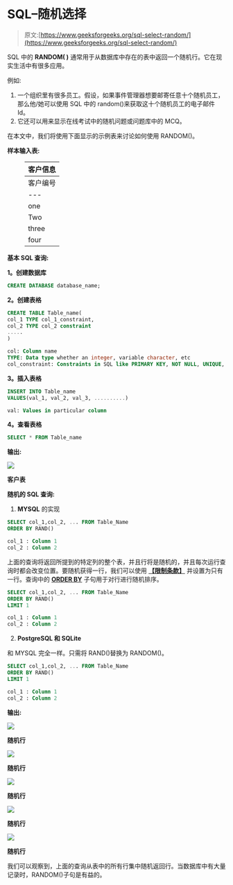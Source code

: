 # SQL–随机选择

> 原文:[https://www.geeksforgeeks.org/sql-select-random/](https://www.geeksforgeeks.org/sql-select-random/)

SQL 中的 **RANDOM( )** 通常用于从数据库中存在的表中返回一个随机行。它在现实生活中有很多应用。

例如:

1.  一个组织里有很多员工。假设，如果事件管理器想要邮寄任意十个随机员工，那么他/她可以使用 SQL 中的 random()来获取这十个随机员工的电子邮件 Id。
2.  它还可以用来显示在线考试中的随机问题或问题库中的 MCQ。

在本文中，我们将使用下面显示的示例表来讨论如何使用 RANDOM()。

**样本输入表:**

<figure class="table">

| **客户信息** |
| --- |
| 客户编号 | 用户姓名 | 电子邮件地址 |
| --- | --- | --- |
| one | Srishti | abc@gmail.com |
| Two | 拉杰迪普拉杰迪普拉杰迪普拉杰迪普拉杰迪普拉杰迪普拉杰迪普拉杰迪普 | def@gmail.com |
| three | 等于 Haman） | xxx@gmail.com |
| four | 礼拜 | xyz@gmail.com |

</figure>

**基本 SQL 查询:**

**1。创建数据库**

```sql
CREATE DATABASE database_name;
```

**2。创建表格**

```sql
CREATE TABLE Table_name(
col_1 TYPE col_1_constraint,
col_2 TYPE col_2 constraint
.....
)

col: Column name
TYPE: Data type whether an integer, variable character, etc
col_constraint: Constraints in SQL like PRIMARY KEY, NOT NULL, UNIQUE, REFERENCES, etc
```

**3。插入表格**

```sql
INSERT INTO Table_name
VALUES(val_1, val_2, val_3, ..........)

val: Values in particular column
```

**4。查看表格**

```sql
SELECT * FROM Table_name
```

**输出:**

![](img/fd32b6613ee84b71a72cb0e7b89b1652.png)

**客户表**

**随机的 SQL 查询:**

1. **MYSQL** 的实现

```sql
SELECT col_1,col_2, ... FROM Table_Name
ORDER BY RAND()

col_1 : Column 1
col_2 : Column 2
```

上面的查询将返回所提到的特定列的整个表，并且行将是随机的，并且每次运行查询时都会改变位置。要随机获得一行，我们可以使用 [**【限制条款】**](https://www.geeksforgeeks.org/sql-limit-clause/) 并设置为只有一行。查询中的 [**ORDER BY**](https://www.geeksforgeeks.org/sql-order-by/) 子句用于对行进行随机排序。

```sql
SELECT col_1,col_2, ... FROM Table_Name
ORDER BY RAND()
LIMIT 1

col_1 : Column 1
col_2 : Column 2
```

2. **PostgreSQL 和 SQLite**

和 MYSQL 完全一样。只需将 RAND()替换为 RANDOM()。

```sql
SELECT col_1,col_2, ... FROM Table_Name
ORDER BY RAND()
LIMIT 1

col_1 : Column 1
col_2 : Column 2
```

**输出:**

![](img/0644d239065fdfa83737fda7c45cee2a.png)

**随机行**

![](img/b80a5efae3491c81bfd9aa3ac9fbf7e8.png)

**随机行**

![](img/ebadd1b0fd71326e833cac417fceb803.png)

**随机行**

![](img/0f9c93686d8bd33bc53f5903cffbefdc.png)

**随机行**

![](img/b650f0fee57040899241cb7549456956.png)

**随机行**

我们可以观察到，上面的查询从表中的所有行集中随机返回行。当数据库中有大量记录时，RANDOM()子句是有益的。